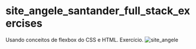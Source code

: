 # site_angele_santander_full_stack_exercises
Usando conceitos de flexbox do CSS e HTML. Exercício.
![site_angele](https://user-images.githubusercontent.com/99996886/174686454-916330c6-aa9d-48ab-8420-7fbb3e367ae0.png)
